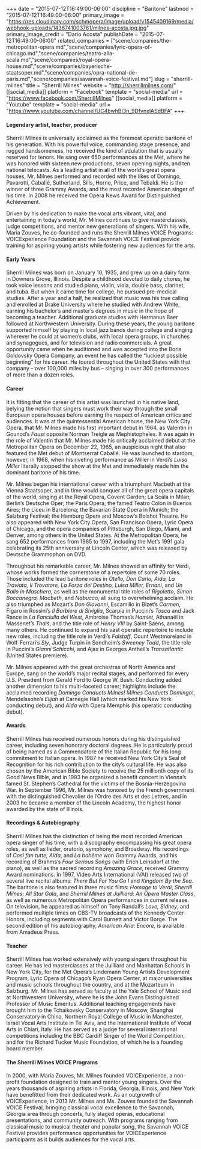 +++
date = "2015-07-12T16:49:00-06:00"
discipline = "Baritone"
lastmod = "2015-07-12T16:49:00-06:00"
primary_image = "https://res.cloudinary.com/schmopera/image/upload/v1545409169/media/webhook-uploads/1436741003761/milnes-acosta.jpg.jpg"
primary_image_credit = "Dario Acosta"
publishDate = "2015-07-12T16:49:00-06:00"
related_companies = ["scene/companies/the-metropolitan-opera.md","scene/companies/lyric-opera-of-chicago.md","scene/companies/teatro-alla-scala.md","scene/companies/royal-opera-house.md","scene/companies/bayerische-staatsoper.md","scene/companies/opra-national-de-paris.md","scene/companies/savannah-voice-festival.md"]
slug = "sherrill-milnes"
title = "Sherrill Milnes"
website = "http://sherrillmilnes.com/"
[[social_media]]
platform = "Facebook"
template = "social-media"
url = "https://www.facebook.com/SherrillMilnes"
[[social_media]]
platform = "Youtube"
template = "social-media"
url = "https://www.youtube.com/channel/UC4bwhBI3n_9DfvnxlASdBFA"
+++

#### Legendary artist, teacher, producer

Sherrill Milnes is universally acclaimed as the foremost operatic baritone of his generation. With his powerful voice, commanding stage presence, and rugged handsomeness, he received the kind of adulation that is usually reserved for tenors. He sang over 650 performances at the Met, where he was honored with sixteen new productions, seven opening nights, and ten national telecasts. As a leading artist in all of the world’s great opera houses, Mr. Milnes performed and recorded with the likes of Domingo, Pavarotti, Caballé, Sutherland, Sills, Horne, Price, and Tebaldi. He is the winner of three Grammy Awards, and the most recorded American singer of his time. In 2008 he received the Opera News Award for Distinguished Achievement.

Driven by his dedication to make the vocal arts vibrant, vital, and entertaining in today’s world, Mr. Milnes continues to give masterclasses, judge competitions, and mentor new generations of singers. With his wife, Maria Zouves, he co-founded and runs the Sherrill Milnes VOICE Programs: VOICExperience Foundation and the Savannah VOICE Festival provide training for aspiring young artists while fostering new audiences for the arts.

#### Early Years

Sherrill Milnes was born on January 10, 1935, and grew up on a dairy farm in Downers Grove, Illinois. Despite a childhood devoted to daily chores, he took voice lessons and studied piano, violin, viola, double bass, clarinet, and tuba. But when it came time for college, he pursued pre-medical studies. After a year and a half, he realized that music was his true calling and enrolled at Drake University where he studied with Andrew White, earning his bachelor’s and master’s degrees in music in the hope of becoming a teacher. Additional graduate studies with Hermanus Baer followed at Northwestern University. During these years, the young baritone supported himself by playing in local jazz bands during college and singing wherever he could at women’s clubs, with local opera groups, in churches and synagogues, and for television and radio commercials. A great opportunity came when he auditioned and was accepted into the Boris Goldovsky Opera Company, an event he has called the “luckiest possible beginning” for his career. He toured throughout the United States with that company – over 100,000 miles by bus – singing in over 300 performances of more than a dozen roles.

#### Career

It is fitting that the career of this artist was launched in his native land, belying the notion that singers must work their way through the small European opera houses before earning the respect of American critics and audiences. It was at the quintessential American house, the New York City Opera, that Mr. Milnes made his first important debut in 1964, as Valentin in Gounod’s *Faust* opposite Norman Treigle as Mephistopheles. It was again in the role of Valentin that Mr. Milnes made his critically acclaimed debut at the Metropolitan Opera on December 22, 1965, an auspicious night that also featured the Met debut of Montserrat Caballé. He was launched to stardom, however, in 1968, when his riveting performance as Miller in Verdi’s *Luisa Miller* literally stopped the show at the Met and immediately made him the dominant baritone of his time.

Mr. Milnes began his international career with a triumphant Macbeth at the Vienna Staatsoper, and in time would conquer all of the great opera capitals of the world, singing at the Royal Opera, Covent Garden; La Scala in Milan; Berlin’s Deutsche Oper; the Paris Opera; the famed Teatro Colon in Buenos Aires; the Liceu in Barcelona; the Bavarian State Opera in Munich; the Salzburg Festival; the Hamburg Opera and Moscow’s Bolshoi Theatre. He also appeared with New York City Opera, San Francisco Opera, Lyric Opera of Chicago, and the opera companies of Pittsburgh, San Diego, Miami, and Denver, among others in the United States. At the Metropolitan Opera, he sang 652 performances from 1965 to 1997, including the Met’s 1991 gala celebrating its 25th anniversary at Lincoln Center, which was released by Deutsche Grammophon on DVD.

Throughout his remarkable career, Mr. Milnes showed an affinity for Verdi, whose works formed the cornerstone of a repertoire of some 70 roles. Those included the lead baritone roles in *Otello, Don Carlo, Aida, La Traviata, Il Trovatore, La Forza del Destino, Luisa Miller, Ernani*, and *Un Ballo in Maschera*, as well as the monumental title roles of *Rigoletto, Simon Boccanegra, Macbeth*, and *Nabucco*, all sung to overwhelming acclaim. He also triumphed as Mozart’s *Don Giovanni*, Escamillo in Bizet’s *Carmen*, Figaro in Rossini’s *Il Barbiere di Siviglia*, Scarpia in Puccini’s *Tosca* and Jack Rance in *La Fanciulla del West*, Ambroise Thomas’s *Hamlet*, Athanaël in Massenet’s *Thaïs*, and the title role of *Henry VIII* by Saint-Saëns, among many others. He continued to expand his vast operatic repertoire to include new roles, including the title role in Verdi’s *Falstaff*, Count Westmoreland in Wolf-Ferrari’s *Sly*, Judge Turpin in Sondheim’s *Sweeney Todd*, the title role in Puccini’s *Gianni Schicchi*, and Ajax in Georges Antheil’s *Transatlantic* (United States premiere).

Mr. Milnes appeared with the great orchestras of North America and Europe, sang on the world’s major recital stages, and performed for every U.S. President from Gerald Ford to George W. Bush. Conducting added another dimension to his multi-faceted career; highlights include the acclaimed recording *Domingo Conducts Milnes! Milnes Conducts Domingo!*, Mendelssohn’s *Elijah* at Carnegie Hall (which marked his New York conducting debut), and *Aida* with Opera Memphis (his operatic conducting debut).

#### Awards

Sherrill Milnes has received numerous honors during his distinguished career, including seven honorary doctoral degrees. He is particularly proud of being named as a Commendatore of the Italian Republic for his long commitment to Italian opera. In 1987 he received New York City’s Seal of Recognition for his rich contribution to the city’s cultural life. He was also chosen by the American Bible Society to receive the 25 millionth copy of its Good News Bible, and in 1993 he organized a benefit concert in Vienna’s famed St. Stephen’s Cathedral for the victims of the Bosnia-Herzegovina War. In September 1996, Mr. Milnes was honored by the French government with the distinguished Chevalier de l’Ordre des Arts et des Lettres, and in 2003 he became a member of the Lincoln Academy, the highest honor awarded by the state of Illinois.

#### Recordings & Autobiography

Sherrill Milnes has the distinction of being the most recorded American opera singer of his time, with a discography encompassing his great opera roles, as well as lieder, oratorio, symphony, and Broadway. His recordings of *Così fan tutte, Aida*, and *La bohème* won Grammy Awards, and his recording of Brahms’s *Four Serious Songs* (with Erich Leinsdorf at the piano), as well as the sacred recording *Amazing Grace*, received Grammy Award nominations. In 1997, Video Arts International (VAI) released two of several live recital albums: *There But For You Go I* and *Kingdom By the Sea*. The baritone is also featured in three music films: *Homage to Verdi*, *Sherrill Milnes: All Star Gala*, and *Sherrill Milnes at Juilliard: An Opera Master Class*, as well as numerous Metropolitan Opera performances in current release. On television, he appeared as himself on Tony Randall’s *Love, Sidney*, and performed multiple times on CBS-TV broadcasts of the Kennedy Center Honors, including segments with Carol Burnett and Victor Borge. The second edition of his autobiography, *American Aria: Encore*, is available from Amadeus Press.

#### Teacher

Sherrill Milnes has worked extensively with young singers throughout his career. He has led masterclasses at the Juilliard and Manhattan Schools in New York City, for the Met Opera’s Lindemann Young Artists Development Program, Lyric Opera of Chicago’s Ryan Opera Center, at major universities and music schools throughout the country, and at the Mozarteum in Salzburg. Mr. Milnes has served as faculty at the Yale School of Music and at Northwestern University, where he is the John Evans Distinguished Professor of Music Emeritus. Additional teaching engagements have brought him to the Tchaikovsky Conservatory in Moscow, Shanghai Conservatory in China, Northern Royal College of Music in Manchester, Israel Vocal Arts Institute in Tel Aviv, and the International Institute of Vocal Arts in Chiari, Italy. He has served as a judge for several international competitions including the BBC Cardiff Singer of the World Competition, and for the Richard Tucker Music Foundation, of which he is a founding board member.

#### The Sherrill Milnes VOICE Programs

In 2000, with Maria Zouves, Mr. Milnes founded VOICExperience, a non-profit foundation designed to train and mentor young singers. Over the years thousands of aspiring artists in Florida, Georgia, Illinois, and New York have benefitted from their dedicated work. As an outgrowth of VOICExperience, in 2013 Mr. Milnes and Ms. Zouves founded the Savannah VOICE Festival, bringing classical vocal excellence to the Savannah, Georgia area through concerts, fully staged operas, educational presentations, and community outreach. With programs ranging from classical music to musical theater and popular song, the Savannah VOICE Festival provides performance opportunities for VOICExperience participants as it builds audiences for the vocal arts.
